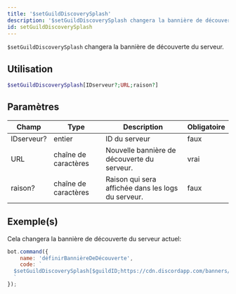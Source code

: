 ```yaml
---
title: '$setGuildDiscoverySplash'
description: '$setGuildDiscoverySplash changera la bannière de découverte du serveur.'
id: setGuildDiscoverySplash
---
```


`$setGuildDiscoverySplash` changera la bannière de découverte du serveur.

## Utilisation

```php
$setGuildDiscoverySplash[IDserveur?;URL;raison?]
```

## Paramètres

| Champ      | Type                 | Description                                        | Obligatoire |
| ---------- | -------------------- | -------------------------------------------------- | ----------- |
| IDserveur? | entier               | ID du serveur                                      | faux        |
| URL        | chaîne de caractères | Nouvelle bannière de découverte du serveur.        | vrai        |
| raison?    | chaîne de caractères | Raison qui sera affichée dans les logs du serveur. | faux        |

## Exemple(s)

Cela changera la bannière de découverte du serveur actuel:

```javascript
bot.command({
    name: 'définirBannièreDeDécouverte',
    code: `
  $setGuildDiscoverySplash[$guildID;https://cdn.discordapp.com/banners/773352845738115102/b2b27d0915a838e8b4f68b180d1901ad.webp;Example!]
  `
});
```
